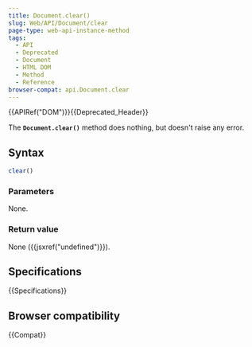 ```yaml
---
title: Document.clear()
slug: Web/API/Document/clear
page-type: web-api-instance-method
tags:
  - API
  - Deprecated
  - Document
  - HTML DOM
  - Method
  - Reference
browser-compat: api.Document.clear
---
```


{{APIRef("DOM")}}{{Deprecated_Header}}

The **`Document.clear()`** method does nothing, but doesn't raise any error.

## Syntax

```js
clear()
```

### Parameters

None.

### Return value

None ({{jsxref("undefined")}}).

## Specifications

{{Specifications}}

## Browser compatibility

{{Compat}}
